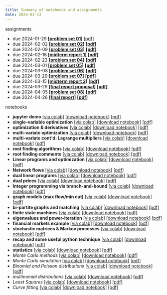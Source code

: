 ```yaml
---
title: Summary of notebooks and assignments
date: 2024-03-13
---
```


assignments

- due 2024-01-29 [**[problem set 01]**](/course-assignments/PS01--2024-01-29.html) 
  [[pdf]](/course-assignments/PS01--2024-01-29.pdf)
- due 2024-02-02 [**[problem set 02]**](/course-assignments/PS02--2024-02-02.html)
  [**[pdf]**](/course-assignments/PS02--2024-02-02.pdf)
- due 2024-02-09 [**[problem set 03]**](/course-assignments/PS03--2024-02-09.html) 
  [**[pdf]**](/course-assignments/PS03--2024-02-09.pdf)
- due 2024-02-16 [**[midterm report 1]**](/course-assignments/MidRep1--2024-02-16.html)
  [**[pdf]**](/course-assignments/MidRep1--2024-02-16.pdf)
- due 2024-02-23 [**[problem set 04]**](/course-assignments/PS04--2024-02-23.html)
  [**[pdf]**](/course-assignments/PS04--2024-02-23.pdf)
- due 2024-03-01 [**[problem set 05]**](/course-assignments/PS05--2024-03-01.html) 
  [**[pdf]**](/course-assignments/PS05--2024-03-01.pdf)
- due 2024-03-08 [**[problem set 06]**](/course-assignments/PS06--2024-03-08.html) 
  [**[pdf]**](/course-assignments/PS06--2024-03-08.pdf) 
- due 2024-03-29 [**[problem set 07]**](/course-assignments/PS07--2024-03-29.html)
  [**[pdf]**](/course-assignments/PS07--2024-03-29.pdf)
- due 2024-03-15 [**[midterm report 2]**](/course-assignments/MidRep2--2024-03-15.html)
  [**[pdf]**](/course-assignments/MidRep2--2024-03-15.pdf)
- due 2024-03-29 [**[final report proposal]**](/course-assignments/FinReport-Proposal.html)
  [**[pdf]**](/course-assignments/FinReport-Proposal.pdf)
- due 2024-04-05 [**[problem set 08]**](/course-assignments/PS08--2024-04-05.html)
  [**[pdf]**](/course-assignments/PS08--2024-04-05.pdf)
- due 2024-04-26 [**[final report]**](/course-assignments/FinReport.html)
  [**[pdf]**](/course-assignments/FinReport.pdf)



notebooks

- **jupyter demo** [[via colab]](https://colab.research.google.com/github/gmcninch-tufts/2024-Sp-Math087/blob/main/course-content/week01-00--demo-notebook.ipynb) 
  [[download notebook]](/course-content/week01-00--demo-notebook.ipynb) 
  [[pdf]](/course-content/week01-00--demo-notebook.pdf) 
- **single-variable optimization** 
  [[via colab]](https://colab.research.google.com/github/gmcninch-tufts/2024-Sp-Math087/blob/main/course-content/week01-01--optimization.ipynb)
  [[download notebook]](/course-content/week01-01--optimization.ipynb) 
  [[pdf]](/course-content/week01-01--optimization.pdf)   
- **optimization & derivatives**
  [[via colab]](https://colab.research.google.com/github/gmcninch-tufts/2024-Sp-Math087/blob/main/course-content/week01-02--optimization-and-derivatives.ipynb)
  [[download notebook]](/course-content/week01-02--optimization-and-derivatives.ipynb)
  [[pdf]](/course-content/week01-02--optimization-and-derivatives.pdf)  
- **multi-variate optimization** 
  [[via colab]](https://colab.research.google.com/github/gmcninch-tufts/2024-Sp-Math087/blob/main/course-content/week02-01--multivariable-optimization.ipynb) 
  [[download notebook]](/course-content/week02-01--multivariable-optimization.ipynb) 
  [[pdf]](/course-content/week02-01--multivariable-optimization.pdf)    
- **multi-variate cont'd: Lagrange multipliers** 
  [[via colab]](https://colab.research.google.com/github/gmcninch-tufts/2024-Sp-Math087/blob/main/course-content/week02-02--lagrange.ipynb)
  [[download notebook]](/course-content/week02-02--lagrange.ipynb) 
  [[pdf]](/course-content/week02-02--lagrange.pdf)   
- **root finding algorithms**
  [[via colab]](https://colab.research.google.com/github/gmcninch-tufts/2024-Sp-Math087/blob/main/course-content/week02-03--root-finding.ipynb)
  [[download notebook]](/course-content/week02-03--root-finding.ipynb)
  [[pdf]](/course-content/week02-03--root-finding.pdf)  
- **root finding comments** 
  [[via colab]](https://colab.research.google.com/github/gmcninch-tufts/2024-Sp-Math087/blob/main/course-content/week03-00--root-finding-again.ipynb) 
  [[download notebook]](/course-content/week03-00--root-finding-again.ipynb) 
  [[pdf]](/course-content/week03-00--root-finding-again.pdf)    
- **Linear programs and optimization** 
  [[via colab]](https://colab.research.google.com/github/gmcninch-tufts/2024-Sp-Math087/blob/main/course-content/week03-01--optimization-and-linprog.ipynb)
  [[download notebook]](/course-content/week03-01--optimization-and-linprog.ipynb) 
  [[pdf]](/course-content/week03-01--optimization-and-linprog.pdf)   
- **Network flows** 
  [[via colab]](https://colab.research.google.com/github/gmcninch-tufts/2024-Sp-Math087/blob/main/course-content/week03-02--network-flows.ipynb)
  [[download notebook]](/course-content/week03-02--network-flows.ipynb) 
  [[pdf]](/course-content/week03-02--network-flows.pdf)   
- **dual linear programs** 
  [[via colab]](https://colab.research.google.com/github/gmcninch-tufts/2024-Sp-Math087/blob/main/course-content/week04-01--duality.ipynb) 
  [[download notebook]](/course-content/week04-01--duality.ipynb) 
  [[pdf]](/course-content/week04-01--duality.pdf)    
- **dual prices** 
  [[via colab]](https://colab.research.google.com/github/gmcninch-tufts/2024-Sp-Math087/blob/main/course-content/week04-02--dual-prices.ipynb) 
  [[download notebook]](/course-content/week04-02--dual-prices.ipynb) 
  [[pdf]](/course-content/week04-02--dual-prices.pdf)    
- **Integer programming via branch-and-bound**
  [[via colab]](https://colab.research.google.com/github/gmcninch-tufts/2024-Sp-Math087/blob/main/course-content/week05-01--branch-and-bound.ipynb)
  [[download notebook]](/course-content/week05-01--branch-and-bound.ipynb) 
  [[pdf]](/course-content/week05-01--branch-and-bound.pdf)   
- **graph models (max flow/min cut)**
  [[via colab]](https://colab.research.google.com/github/gmcninch-tufts/2024-Sp-Math087/blob/main/course-content/week06-01--graph-models.ipynb)
  [[download notebook]](/course-content/week06-01--graph-models.ipynb) 
  [[pdf]](/course-content/week06-01--graph-models.pdf)   
- **bi-partite graphs and matching**
  [[via colab]](https://colab.research.google.com/github/gmcninch-tufts/2024-Sp-Math087/blob/main/course-content/week07-01--matching.ipynb)
  [[download notebook]](/course-content/week07-01--matching.ipynb)
  [[pdf]](/course-content/week07-01--matching.pdf)
- **finite state machines**
  [[via colab]](https://colab.research.google.com/github/gmcninch-tufts/2024-Sp-Math087/blob/main/course-content/week07-02--FSM.ipynb)
  [[download notebook]](/course-content/week07-02--FSM.ipynb)
  [[pdf]](/course-content/week07-02--FSM.pdf)
- **eigenvalues and power-iteration**
  [[via colab]](https://colab.research.google.com/github/gmcninch-tufts/2024-Sp-Math087/blob/main/course-content/week07-03--eigen.ipynb)
  [[download notebook]](/course-content/week07-03--eigen.ipynb)
  [[pdf]](/course-content/week07-03--eigen.pdf)
- **financial markets example**
  [[via colab]](https://colab.research.google.com/github/gmcninch-tufts/2024-Sp-Math087/blob/main/course-content/week08-00--financial-market-example.ipynb)
  [[download notebook]](/course-content/week08-00--financial-market-example.ipynb)
  [[pdf]](/course-content/week08-00--financial-market-example.pdf)
- **stochastic matrices & Markov processes**
  [[via colab]](https://colab.research.google.com/github/gmcninch-tufts/2024-Sp-Math087/blob/main/course-content/week08-01--markov.ipynb)
  [[download notebook]](/course-content/week08-01--markov.ipynb)
  [[pdf]](/course-content/week08-01--markov.pdf)
- **recap and some useful python technique**
  [[via colab]](https://colab.research.google.com/github/gmcninch-tufts/2024-Sp-Math087/blob/main/course-content/week08-03--recap-markov.ipynb)
  [[download notebook]](/course-content/week08-03--recap-markov.ipynb)
  [[pdf]](/course-content/week08-03--recap-markov.ipynb)
- **statistics**
  [[via colab]](https://colab.research.google.com/github/gmcninch-tufts/2024-Sp-Math087/blob/main/course-content/week09--statistics.ipynb)
  [[download notebook]](/course-content/week09--statistics.ipynb)
  [[pdf]](/course-content/week09--statistics.pdf)
- *Monte Carlo methods*
  [[via colab]](https://colab.research.google.com/github/gmcninch-tufts/2024-Sp-Math087/blob/main/week10-01--monte-carlo.ipynb)
  [[download notebook]](/course-content/week10-01--monte-carlo.ipynb)
  [[pdf]](/course-content/week10-01--monte-carlo.pdf)  
- *Monte Carlo simulation*
  [[via colab]](https://colab.research.google.com/github/gmcninch-tufts/2024-Sp-Math087/blob/main/week10-01--monte-carlo-simulation.ipynb)
  [[download notebook]](/course-content/week10-01--monte-carlo-simulation.ipynb)
  [[pdf]](/course-content/week10-01--monte-carlo-simulation.pdf)  
- *Binomial and Poisson distributions*
  [[via colab]](https://colab.research.google.com/github/gmcninch-tufts/2024-Sp-Math087/blob/main/course-content/week11-01--binomial-and-poisson.ipynb)
  [[download notebook]](/course-content/week11-01--binomial-and-poisson.ipynb)
  [[pdf]](/course-content/week11-01--binomial-and-poisson.pdf)  
- *multinomial distributions*
  [[via colab]](https://colab.research.google.com/github/gmcninch-tufts/2024-Sp-Math087/blob/main/course-content/week11-01--multinomial.ipynb)
  [[download notebook]](/course-content/week11-01--multinomial.ipynb)
  [[pdf]](/course-content/week11-01--multinomial.pdf)  
- *Least Squares*
  [[via colab]](https://colab.research.google.com/github/gmcninch-tufts/2024-Sp-Math087/blob/main/course-content/week12-01--least-squares.ipynb)
  [[download notebook]](/course-content/week12-01--least-squares.ipynb)
  [[pdf]](/course-content/week12-01--least-squares.pdf)  
- *Curve fitting*
  [[via colab]](https://colab.research.google.com/github/gmcninch-tufts/2024-Sp-Math087/blob/main/course-content/week12-02--curve-fitting.ipynb)
  [[download notebook]](/course-content/week12-02--curve-fitting.ipynb)
  [[pdf]](/course-content/week12-02--curve-fitting.pdf)  

  



  
  
